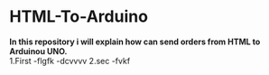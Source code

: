 # HTML-To-Arduino
**In this repository i will explain how can send orders from HTML to Arduinou UNO.**
<br/>
1.First 
  -flgfk
    -dcvvvv
2.sec
  -fvkf
